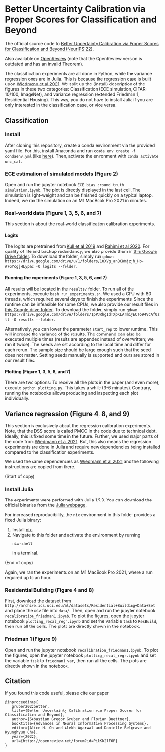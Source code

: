 # Better Uncertainty Calibration via Proper Scores for Classification and Beyond

The official source code to [Better Uncertainty Calibration via Proper Scores for Classification and Beyond (NeurIPS'22)](https://arxiv.org/abs/2203.07835).

Also available on [OpenReview](https://openreview.net/forum?id=PikKk2lF6P) (note that the OpenReview version is outdated and has an invalid Theorem).

The classification experiments are all done in Python, while the variance regression ones are in Julia.
This is because the regression case is built upon [Wiedmann et al 2021](https://github.com/devmotion/Calibration_ICLR2021).
We split up the (install) description of the figures in these two categories: Classification (ECE simulation, CIFAR-10/100, ImageNet), and variance regression (extended Friedman 1, Residiential Housing).
This way, you do not have to install Julia if you are only interested in the classification case, or vice versa.

## Classification

### Install

After cloning this repository, create a conda environment via the provided yaml file.
For this, install Anaconda and run `conda env create -f condaenv.yml`
(like [here](https://conda.io/projects/conda/en/latest/user-guide/tasks/manage-environments.html)).
Then, activate the enironment with `conda activate unc_cal`.

### ECE estimation of simulated models (Figure 2)

Open and run the jupyter notebook `ECE bias ground truth simulation.ipynb`.
The plot is directly displayed in the last cell.
The simulation is light-weight and can be finished quickly on a typical laptop.
Indeed, we ran the simulation on an M1 MacBook Pro 2021 in minutes.


### Real-world data (Figure 1, 3, 5, 6, and 7)

This section is about the real-world classification calibration experiments.

#### Logits

The logits are pretrained from [Kull et al 2019](https://github.com/markus93/NN_calibration/tree/master/logits) and [Rahimi et al 2020](https://github.com/AmirooR/IntraOrderPreservingCalibration).
For quality of life and backup redundancy, we also provide them in [this Google Drive folder](https://drive.google.com/drive/folders/10XVg_anBCWmjzjh_Hb-A7GYcgjHLypax?usp=sharing). To download the folder, simply run `gdown https://drive.google.com/drive/u/1/folders/10XVg_anBCWmjzjh_Hb-A7GYcgjHLypax -O logits --folder`.

#### Running the experiments (Figure 1, 3, 5, 6, and 7)

All results will be located in the `results/` folder.
To run all of the experiments, execute `bash run_experiments.sh`.
We used a CPU with 80 threads, which required several days to finish the experiments.
Since the runtime can be infeasible for some CPUs, we also provide our result files in [this Google drive folder](https://drive.google.com/drive/folders/1pP3RhgIdTXpKLArmiyECTo94VcAf0zll?usp=sharing).
To download the folder, simply run `gdown https://drive.google.com/drive/folders/1pP3RhgIdTXpKLArmiyECTo94VcAf0zll -O results --folder`.

Alternatively, you can lower the parameter `start_rep` to lower runtime.
This will increase the variance of the results.
The command can also be executed multiple times (results are appended instead of overwritten; we ran it twice).
The seeds are set according to the local time and differ for each rerun.
The sample size should be large enough such that the seed does not matter.
Setting seeds manually is supported and ours are stored in our result files.


#### Plotting (Figure 1, 3, 5, 6, and 7)

There are two options:
To receive all the plots in the paper (and even more), execute
`python plotting.py`.
This takes a while (3-6 minutes).
Contrary, running the notebooks allows producing and inspecting each plot individually.


## Variance regression (Figure 4, 8, and 9)

This section is exclusively about the regression calibration experiments.
Note, that the DSS score is called PMCC in the code due to technical debt.
Ideally, this is fixed some time in the future.
Further, we used major parts of the code from [Wiedmann et al 2021](https://github.com/devmotion/Calibration_ICLR2021).
But, this also means the regression experiments are done in Julia and require new dependencies being installed compared to the classification experiments.

We used the same dependencies as [Wiedmann et al 2021](https://github.com/devmotion/Calibration_ICLR2021) and the following instructions are copied from there.

(Start of copy)

### Install Julia 

The experiments were performed with Julia 1.5.3. You can download the official binaries from
the [Julia webpage](https://julialang.org/downloads/).

For increased reproducibility, the `nix` environment in this folder provides a fixed Julia
binary:
1. Install [nix](https://github.com/NixOS/nix#installation).
2. Navigate to this folder and activate the environment by running
   ```shell
   nix-shell
   ```
   in a terminal.
 
(End of copy)

Again, we ran the experiments on an M1 MacBook Pro 2021, where a run required up to an hour.


### Residential Building (Figure 4 and 8)

First, download the dataset from `http://archive.ics.uci.edu/ml/datasets/Residential+Building+Data+Set` and place the csv file into `data/`.
Then, open and run the jupyter notebook `recalibration_friedman1.ipynb`.
To plot the figures, open the jupyter notebook `plotting_recal_regr.ipynb` and set the variable `task` to `ResBuild`, then run all the cells.
The plots are directly shown in the notebook.

### Friedman 1 (Figure 9)

Open and run the jupyter notebook `recalibration_friedman1.ipynb`.
To plot the figures, open the jupyter notebook `plotting_recal_regr.ipynb` and set the variable `task` to `friedman1_var`, then run all the cells.
The plots are directly shown in the notebook.


## Citation

If you found this code useful, please cite our paper
```
@inproceedings{
   gruber2022better,
   title={Better Uncertainty Calibration via Proper Scores for Classification and Beyond},
   author={Sebastian Gregor Gruber and Florian Buettner},
   booktitle={Advances in Neural Information Processing Systems},
   editor={Alice H. Oh and Alekh Agarwal and Danielle Belgrave and Kyunghyun Cho},
   year={2022},
   url={https://openreview.net/forum?id=PikKk2lF6P}
}
```
